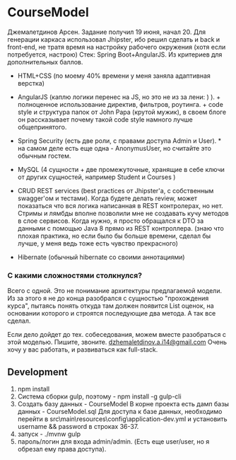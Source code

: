 # CourseModel
Джемалетдинов Арсен. Задание получил 19 июня, начал 20.
Для генерации каркаса использовал Jhipster, ибо решил сделать и back и front-end, не тратя время на настройку рабочего окружения (хотя если потребуется, настрою)
Стек: Spring Boot+AngularJS.
Из критериев для дополнительных баллов.

* HTML+CSS 
(по моему 40% времени у меня заняла адаптивная верстка)

* AngularJS
(каплю логики перенес на JS, но это не из за лени: ) ). + полноценное использование директив, фильтров, роутинга. + code style и структура папок от John Papa (крутой мужик), в своем блоге он рассказывает почему такой code style намного лучше общепринятого.

* Spring Security
(есть две роли, с правами доступа Admin и User). * на самом деле есть еще одна - AnonymusUser, но считайте это обычным гостем.

* MySQL
(4 сущности + две промежуточные, хранящие в себе ключи от других сущностей, например Student и Courses )

* CRUD REST services (best practices от Jhipster'a, с собственным swagger'ом и тестами). Когда будете делать review, может показаться что вся логика написанная в REST контролерах, но нет. Стримы и лямбды вполне позволили мне не создавать кучу методов в слое сервисов. Когда нужно, я просто обращался к DTO за данными с помощью Java 8 прямо из REST контроллера. (знаю что плохая практика, но если было бы больше времени, сделал бы лучше, у меня ведь тоже есть чувство прекрасного)

* Hibernate (обычный hibernate со своими аннотациями)

### С какими сложностями столкнулся? 
Всего с одной. Это не понимание архитектуры предлагаемой модели. Из за этого я не до конца разобрался с сущностью "прохождения курса", пытаясь понять откуда там должен появится List оценок, на основании которого и строятся последующие два метода. А так все сделал.

Если дело дойдет до тех. собеседования, можем вместе разобраться с этой моделью.
Пишите, звоните. dzhemaletdinov.a.i14@gmail.com
Очень хочу у вас работать, и развиваться как full-stack.

## Development
1) npm install
2) Система сборки gulp, поэтому - npm install -g gulp-cli
3) Создать базу данных - CourseModel 
В корне проекта есть дамп базы данных - CourseModel.sql
Для доступа к базе данных, необходимо перейти в src\main\resources\config\application-dev.yml и установить username && password в строках 36-37.
4) запуск -  ./mvnw
             gulp
5) пароль/логин для входа admin/admin. (Есть еще user/user, но я обрезал ему права доступа).
